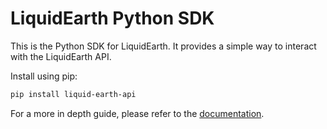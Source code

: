 # LiquidEarth Python SDK

This is the Python SDK for LiquidEarth. It provides a simple way to interact with the LiquidEarth API.

Install using pip:

```bash
pip install liquid-earth-api
```

For a more in depth guide, please refer to the [documentation](https://terranigma.notion.site/Python-API-598fa593676f471b9eb2e34150476b3c).